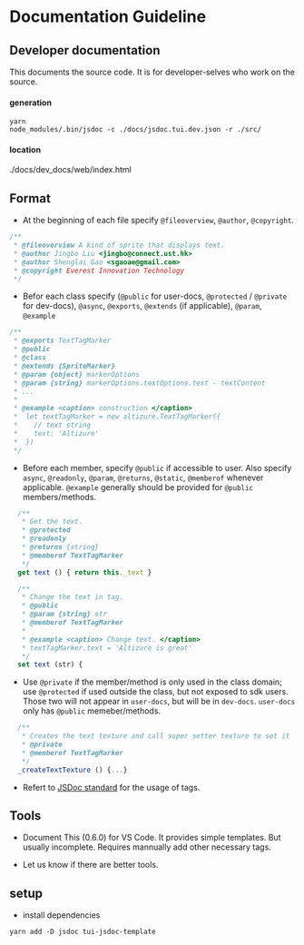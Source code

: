 # Documentation Guideline


## Developer documentation
This documents the source code. It is for developer-selves who work on the source.

#### generation
```
yarn
node_modules/.bin/jsdoc -c ./docs/jsdoc.tui.dev.json -r ./src/
```

#### location
./docs/dev_docs/web/index.html

## Format

* At the beginning of each file specify `@fileoverview`, `@author`, `@copyright`.
``` js
/**
 * @fileoverview A kind of sprite that displays text.
 * @author Jingbo Liu <jingbo@connect.ust.hk>
 * @author Shenglai Gao <sgaoae@gmail.com>
 * @copyright Everest Innovation Technology
 */
```

* Befor each class specify (`@public` for user-docs, `@protected` / `@private` for dev-docs), `@async`, `@exports`, `@extends` (if applicable), `@param`, `@example` 
```js
/**
 * @exports TextTagMarker
 * @public
 * @class
 * @extends {SpriteMarker}
 * @param {object} markerOptions
 * @param {string} markerOptions.textOptions.text - textContent
 * ...
 * 
 * @example <caption> construction </caption>
 *  let textTagMarker = new altizure.TextTagMarker({
 *    // text string
 *    text: 'Altizure'
 *  })
 */
```

* Before each member, specify `@public` if accessible to user. Also specify `async`, `@readonly`, `@param`, `@returns`, `@static`, `@memberof` whenever applicable. `@example` generally should be provided for `@public` members/methods.
```js
  /**
   * Get the text.
   * @protected
   * @readonly
   * @returns {string}
   * @memberof TextTagMarker
   */
  get text () { return this._text }

  /**
   * Change the text in tag.
   * @public
   * @param {string} str
   * @memberof TextTagMarker
   * 
   * @example <caption> Change text. </caption>
   * textTagMarker.text = 'Altizure is great'
   */
  set text (str) {
```

* Use `@private` if the member/method is only used in the class domain; use `@protected` if used outside the class, but not exposed to sdk users. Those two will not appear in `user-docs`, but will be in `dev-docs`. `user-docs` only has `@public` memeber/methods. 
```js
  /**
   * Creates the text texture and call super setter texture to set it
   * @private
   * @memberof TextTagMarker
   */
  _createTextTexture () {...}
```

* Refert to [JSDoc standard](http://usejsdoc.org/) for the usage of tags.

## Tools

* Document This (0.6.0) for VS Code. It provides simple templates. But usually incomplete. Requires mannually add other necessary tags.

* Let us know if there are better tools.

## setup

* install dependencies
```
yarn add -D jsdoc tui-jsdoc-template
```
